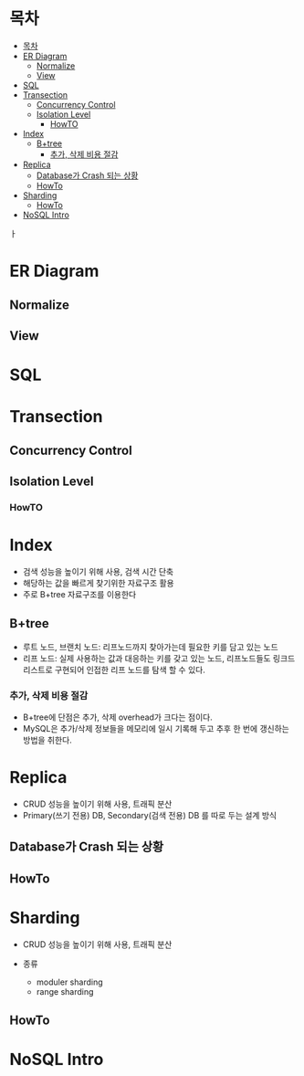 # 목차
- [목차](#목차)
- [ER Diagram](#er-diagram)
  - [Normalize](#normalize)
  - [View](#view)
- [SQL](#sql)
- [Transection](#transection)
  - [Concurrency Control](#concurrency-control)
  - [Isolation Level](#isolation-level)
    - [HowTO](#howto)
- [Index](#index)
  - [B+tree](#btree)
    - [추가, 삭제 비용 절감](#추가-삭제-비용-절감)
- [Replica](#replica)
  - [Database가 Crash 되는 상황](#database가-crash-되는-상황)
  - [HowTo](#howto-1)
- [Sharding](#sharding)
  - [HowTo](#howto-2)
- [NoSQL Intro](#nosql-intro)

ㅏ
# ER Diagram
## Normalize
## View

# SQL

# Transection
## Concurrency Control

## Isolation Level
### HowTO


# Index
- 검색 성능을 높이기 위해 사용, 검색 시간 단축
- 해당하는 값을 빠르게 찾기위한 자료구조 활용
- 주로 B+tree 자료구조를 이용한다

## B+tree
- 루트 노드, 브랜치 노드: 리프노드까지 찾아가는데 필요한 키를 담고 있는 노드
- 리프 노드: 실제 사용하는 값과 대응하는 키를 갖고 있는 노드, 리프노드들도 링크드 리스트로 구현되어 인접한 리프 노드를 탐색 할 수 있다.

### 추가, 삭제 비용 절감
- B+tree에 단점은 추가, 삭제 overhead가 크다는 점이다.
- MySQL은 추가/삭제 정보들을 메모리에 일시 기록해 두고 추후 한 번에 갱신하는 방법을 취한다.

# Replica
- CRUD 성능을 높이기 위해 사용, 트래픽 분산
- Primary(쓰기 전용) DB, Secondary(검색 전용) DB 를 따로 두는 설계 방식

## Database가 Crash 되는 상황

## HowTo

# Sharding
- CRUD 성능을 높이기 위해 사용, 트래픽 분산

- 종류
  - moduler sharding
  - range sharding

## HowTo

# NoSQL Intro